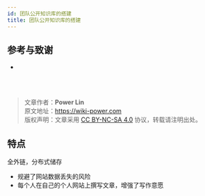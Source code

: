 ```yaml
---
id: 团队公开知识库的搭建
title: 团队公开知识库的搭建
---
```


## 参考与致谢 

* []()

<br />

<br />

> 文章作者：**Power Lin**  
> 原文地址：<https://wiki-power.com>  
> 版权声明：文章采用 [CC BY-NC-SA 4.0](https://creativecommons.org/licenses/by/4.0/deed.zh) 协议，转载请注明出处。


## 特点

全外链，分布式储存

- 规避了网站数据丢失的风险
- 每个人在自己的个人网站上撰写文章，增强了写作意愿